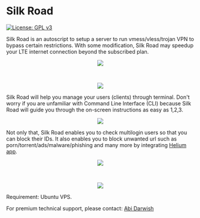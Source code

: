 # Silk Road

[![License: GPL v3](https://img.shields.io/badge/License-GPLv3-blue.svg)](https://www.gnu.org/licenses/gpl-3.0)

Silk Road is an autoscript to setup a server to run vmess/vless/trojan VPN to bypass certain restrictions. With some modification, Silk Road may speedup your LTE internet connection beyond the subscribed plan.

<p align="center">
  <img src="ookla_speedtest.png">
</p>
<br>
<p align="center">
  <img src="fireprobe.png">
</p>

Silk Road will help you manage your users (clients) through terminal. Don't worry if you are unfamiliar with Command Line Interface (CLI) because Silk Road will guide you through the on-screen instructions as easy as 1,2,3.

<p align="center">
  <img src="cli.png">
</p>

Not only that, Silk Road enables you to check multilogin users so that you can block their IDs. It also enables you to block unwanted url such as porn/torrent/ads/malware/phishing and many more by integrating [Helium app](https://github.com/abidarwish/helium).

<p align="center"><a href="https://d3ward.github.io/toolz/adblock.html" target="_blank">
  <img src="d3ward.png"></a>
</p>
<br>
<p align="center"><a href="https://github.com/abidarwish/helium" target="_blank">
  <img src="helium.png"></a>
</p>

Requirement: Ubuntu VPS.

For premium technical support, please contact: [Abi Darwish](https://t.me/abidarwish)
